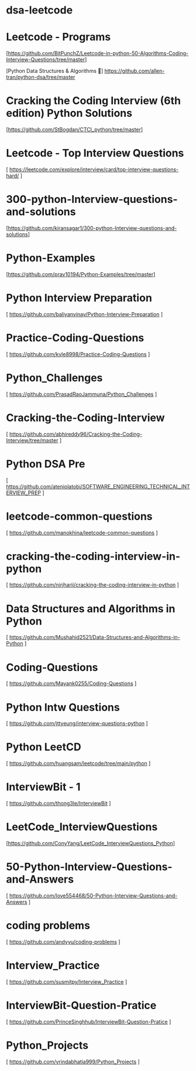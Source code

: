 # dsa-leetcode


# Leetcode - Programs
[https://github.com/BitPunchZ/Leetcode-in-python-50-Algorithms-Coding-Interview-Questions/tree/master]

[Python Data Structures & Algorithms 🐍]
https://github.com/allen-tran/python-dsa/tree/master

# Cracking the Coding Interview (6th edition) Python Solutions
[https://github.com/StBogdan/CTCI_python/tree/master]

# Leetcode - Top Interview Questions
[ https://leetcode.com/explore/interview/card/top-interview-questions-hard/ ]

# 300-python-Interview-questions-and-solutions
[https://github.com/kiransagar1/300-python-Interview-questions-and-solutions]

# Python-Examples
[https://github.com/prav10194/Python-Examples/tree/master]

# Python Interview Preparation
[ https://github.com/baliyanvinay/Python-Interview-Preparation ]

# Practice-Coding-Questions
[  https://github.com/kyle8998/Practice-Coding-Questions ]

# Python_Challenges
[ https://github.com/PrasadRaoJammuna/Python_Challenges ]


# Cracking-the-Coding-Interview
[ https://github.com/abhireddy96/Cracking-the-Coding-Interview/tree/master ]

# Python DSA Pre
[ https://github.com/ateniolatobi/SOFTWARE_ENGINEERING_TECHNICAL_INTERVIEW_PREP ]

# leetcode-common-questions
[ https://github.com/manokhina/leetcode-common-questions ]


# cracking-the-coding-interview-in-python
[ https://github.com/nirjharij/cracking-the-coding-interview-in-python ]

# Data Structures and Algorithms in Python
[ https://github.com/Mushahid2521/Data-Structures-and-Algorithms-in-Python ]

# Coding-Questions
[ https://github.com/Mayank0255/Coding-Questions ]

# Python Intw Questions
[ https://github.com/jttyeung/interview-questions-python ]


# Python LeetCD
[ https://github.com/huangsam/leetcode/tree/main/python ]

# InterviewBit - 1
[ https://github.com/thong3le/InterviewBit ]

# LeetCode_InterviewQuestions
[https://github.com/ConyYang/LeetCode_InterviewQuestions_Python]

# 50-Python-Interview-Questions-and-Answers
[ https://github.com/love554468/50-Python-Interview-Questions-and-Answers ] 

# coding problems 
[ https://github.com/andyyu/coding-problems ]

# Interview_Practice
[ https://github.com/susmitpy/Interview_Practice ]

# InterviewBit-Question-Pratice
[ https://github.com/PrinceSinghhub/InterviewBit-Question-Pratice ]

# Python_Projects
[ https://github.com/vrindabhatia999/Python_Projects ]

